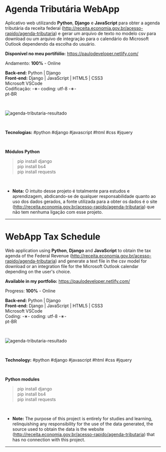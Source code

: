 # Agenda Tributária WebApp

Aplicativo web utilizando <strong>Python</strong>, <strong>Django</strong> e <strong>JavaScript</strong> para obter a agenda tributária da receita federal (http://receita.economia.gov.br/acesso-rapido/agenda-tributaria) e gerar um arquivo de texto no modelo csv para download ou um arquivo de integração para o calendário do Microsoft Outlook dependendo da escolha do usuário.

<strong>Disponível no meu portifólio:</strong> https://paulodeveloper.netlify.com/

Andamento: <strong>100%</strong> - Online

<strong>Back-end:</strong> Python | Django</br>
<strong>Front-end:</strong> Django | JavaScript | HTML5 | CSS3</br>
Microsoft VSCode</br>
Codificação: -&lowast;- coding: utf-8 -&lowast;-</br>
pt-BR</br>

</br>

![agenda-tributaria-resultado](https://github.com/alpdias/web-app-agenda-tributaria-public/blob/master/agenda/static/img/agenda-tributaria-resultado.png)

</br>

<strong>Tecnologias:</strong> #python #django #javascript #html #css #jquery

</br>

<strong>Módulos Python</strong>

 > pip install django</br>
 > pip install bs4</br>
 > pip install requests</br>
 
 </br>

* <strong>Nota:</strong> O intuito desse projeto é totalmente para estudos e aprendizagem, abdicando-se de qualquer responsabilidade quanto ao uso dos dados gerados, a fonte utilizada para a obter os dados é o site (http://receita.economia.gov.br/acesso-rapido/agenda-tributaria) que não tem nenhuma ligação com esse projeto.

-----------------------------------------------------------------------------------------

# WebApp Tax Schedule 

Web application using <strong>Python</strong>, <strong>Django</strong> and <strong>JavaScript</strong> to obtain the tax agenda of the Federal Revenue (http://receita.economia.gov.br/acesso-rapido/agenda-tributaria) and generate a text file in the csv model for download or an integration file for the Microsoft Outlook calendar depending on the user's choice.

<strong>Available in my portfolio:</strong> https://paulodeveloper.netlify.com/

Progress: <strong>100%</strong> - Online

<strong>Back-end:</strong> Python | Django</br>
<strong>Front-end:</strong> Django | JavaScript | HTML5 | CSS3</br>
Microsoft VSCode</br>
Coding: -&lowast;- coding: utf-8 -&lowast;-</br>
pt-BR</br>

</br>

![agenda-tributaria-resultado](https://github.com/alpdias/web-app-agenda-tributaria-public/blob/master/agenda/static/img/agenda-tributaria-resultado.png)

</br>

<strong>Technology:</strong> #python #django #javascript #html #css #jquery

</br>

<strong>Python modules</strong>

 > pip install django</br>
 > pip install bs4</br>
 > pip install requests</br>
 
 </br>

* <strong>Note:</strong> The purpose of this project is entirely for studies and learning, relinquishing any responsibility for the use of the data generated, the source used to obtain the data is the website (http://receita.economia.gov.br/acesso-rapido/agenda-tributaria) that has no connection with this project.

------------------------------------------------------------------------------------------
